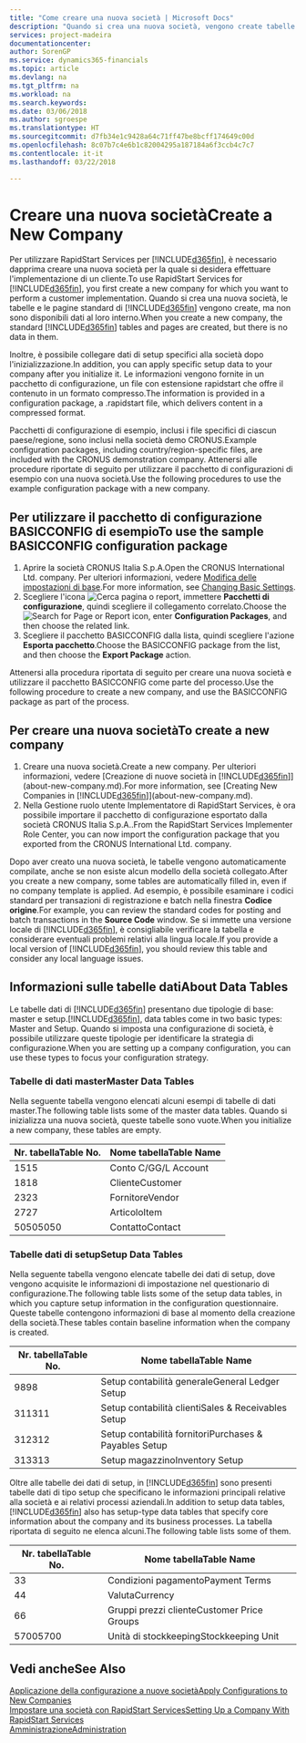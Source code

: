 ```yaml
---
title: "Come creare una nuova società | Microsoft Docs"
description: "Quando si crea una nuova società, vengono create tabelle e pagine di RapidStart Services che non contengono dati."
services: project-madeira
documentationcenter: 
author: SorenGP
ms.service: dynamics365-financials
ms.topic: article
ms.devlang: na
ms.tgt_pltfrm: na
ms.workload: na
ms.search.keywords: 
ms.date: 03/06/2018
ms.author: sgroespe
ms.translationtype: HT
ms.sourcegitcommit: d7fb34e1c9428a64c71ff47be8bcff174649c00d
ms.openlocfilehash: 8c07b7c4e6b1c82004295a187184a6f3ccb4c7c7
ms.contentlocale: it-it
ms.lasthandoff: 03/22/2018

---
```

# <a name="create-a-new-company"></a><span data-ttu-id="022fb-103">Creare una nuova società</span><span class="sxs-lookup"><span data-stu-id="022fb-103">Create a New Company</span></span>
<span data-ttu-id="022fb-104">Per utilizzare RapidStart Services per [!INCLUDE[d365fin](includes/d365fin_md.md)], è necessario dapprima creare una nuova società per la quale si desidera effettuare l'implementazione di un cliente.</span><span class="sxs-lookup"><span data-stu-id="022fb-104">To use RapidStart Services for [!INCLUDE[d365fin](includes/d365fin_md.md)], you first create a new company for which you want to perform a customer implementation.</span></span> <span data-ttu-id="022fb-105">Quando si crea una nuova società, le tabelle e le pagine standard di [!INCLUDE[d365fin](includes/d365fin_md.md)] vengono create, ma non sono disponibili dati al loro interno.</span><span class="sxs-lookup"><span data-stu-id="022fb-105">When you create a new company, the standard [!INCLUDE[d365fin](includes/d365fin_md.md)] tables and pages are created, but there is no data in them.</span></span>

<span data-ttu-id="022fb-106">Inoltre, è possibile collegare dati di setup specifici alla società dopo l'inizializzazione.</span><span class="sxs-lookup"><span data-stu-id="022fb-106">In addition, you can apply specific setup data to your company after you initialize it.</span></span> <span data-ttu-id="022fb-107">Le informazioni vengono fornite in un pacchetto di configurazione, un file con estensione rapidstart che offre il contenuto in un formato compresso.</span><span class="sxs-lookup"><span data-stu-id="022fb-107">The information is provided in a configuration package, a .rapidstart file, which delivers content in a compressed format.</span></span>  

<span data-ttu-id="022fb-108">Pacchetti di configurazione di esempio, inclusi i file specifici di ciascun paese/regione, sono inclusi nella società demo CRONUS.</span><span class="sxs-lookup"><span data-stu-id="022fb-108">Example configuration packages, including country/region-specific files, are included with the CRONUS demonstration company.</span></span> <span data-ttu-id="022fb-109">Attenersi alle procedure riportate di seguito per utilizzare il pacchetto di configurazioni di esempio con una nuova società.</span><span class="sxs-lookup"><span data-stu-id="022fb-109">Use the following procedures to use the example configuration package with a new company.</span></span>  

## <a name="to-use-the-sample-basicconfig-configuration-package"></a><span data-ttu-id="022fb-110">Per utilizzare il pacchetto di configurazione BASICCONFIG di esempio</span><span class="sxs-lookup"><span data-stu-id="022fb-110">To use the sample BASICCONFIG configuration package</span></span>  
1. <span data-ttu-id="022fb-111">Aprire la società CRONUS Italia S.p.A.</span><span class="sxs-lookup"><span data-stu-id="022fb-111">Open the CRONUS International Ltd. company.</span></span> <span data-ttu-id="022fb-112">Per ulteriori informazioni, vedere [Modifica delle impostazioni di base](ui-change-basic-settings.md).</span><span class="sxs-lookup"><span data-stu-id="022fb-112">For more information, see [Changing Basic Settings](ui-change-basic-settings.md).</span></span>
2. <span data-ttu-id="022fb-113">Scegliere l'icona ![Cerca pagina o report](media/ui-search/search_small.png "icona Cerca pagina o report"), immettere **Pacchetti di configurazione**, quindi scegliere il collegamento correlato.</span><span class="sxs-lookup"><span data-stu-id="022fb-113">Choose the ![Search for Page or Report](media/ui-search/search_small.png "Search for Page or Report icon") icon, enter **Configuration Packages**, and then choose the related link.</span></span>  
3. <span data-ttu-id="022fb-114">Scegliere il pacchetto BASICCONFIG dalla lista, quindi scegliere l'azione **Esporta pacchetto**.</span><span class="sxs-lookup"><span data-stu-id="022fb-114">Choose the BASICCONFIG package from the list, and then choose the **Export Package** action.</span></span>  

<span data-ttu-id="022fb-115">Attenersi alla procedura riportata di seguito per creare una nuova società e utilizzare il pacchetto BASICCONFIG come parte del processo.</span><span class="sxs-lookup"><span data-stu-id="022fb-115">Use the following procedure to create a new company, and use the BASICCONFIG package as part of the process.</span></span>  

## <a name="to-create-a-new-company"></a><span data-ttu-id="022fb-116">Per creare una nuova società</span><span class="sxs-lookup"><span data-stu-id="022fb-116">To create a new company</span></span>  
1. <span data-ttu-id="022fb-117">Creare una nuova società.</span><span class="sxs-lookup"><span data-stu-id="022fb-117">Create a new company.</span></span> <span data-ttu-id="022fb-118">Per ulteriori informazioni, vedere [Creazione di nuove società in [!INCLUDE[d365fin](includes/d365fin_md.md)]](about-new-company.md).</span><span class="sxs-lookup"><span data-stu-id="022fb-118">For more information, see [Creating New Companies in [!INCLUDE[d365fin](includes/d365fin_md.md)]](about-new-company.md).</span></span>
2. <span data-ttu-id="022fb-119">Nella Gestione ruolo utente Implementatore di RapidStart Services, è ora possibile importare il pacchetto di configurazione esportato dalla società CRONUS Italia S.p.A..</span><span class="sxs-lookup"><span data-stu-id="022fb-119">From the RapidStart Services Implementer Role Center, you can now import the configuration package that you exported from the CRONUS International Ltd. company.</span></span>

<span data-ttu-id="022fb-120">Dopo aver creato una nuova società, le tabelle vengono automaticamente compilate, anche se non esiste alcun modello della società collegato.</span><span class="sxs-lookup"><span data-stu-id="022fb-120">After you create a new company, some tables are automatically filled in, even if no company template is applied.</span></span> <span data-ttu-id="022fb-121">Ad esempio, è possibile esaminare i codici standard per transazioni di registrazione e batch nella finestra **Codice origine**.</span><span class="sxs-lookup"><span data-stu-id="022fb-121">For example, you can review the standard codes for posting and batch transactions in the **Source Code** window.</span></span> <span data-ttu-id="022fb-122">Se si immette una versione locale di [!INCLUDE[d365fin](includes/d365fin_md.md)], è consigliabile verificare la tabella e considerare eventuali problemi relativi alla lingua locale.</span><span class="sxs-lookup"><span data-stu-id="022fb-122">If you provide a local version of [!INCLUDE[d365fin](includes/d365fin_md.md)], you should review this table and consider any local language issues.</span></span>

## <a name="about-data-tables"></a><span data-ttu-id="022fb-123">Informazioni sulle tabelle dati</span><span class="sxs-lookup"><span data-stu-id="022fb-123">About Data Tables</span></span>
<span data-ttu-id="022fb-124">Le tabelle dati di [!INCLUDE[d365fin](includes/d365fin_md.md)] presentano due tipologie di base: master e setup.</span><span class="sxs-lookup"><span data-stu-id="022fb-124">[!INCLUDE[d365fin](includes/d365fin_md.md)], data tables come in two basic types: Master and Setup.</span></span> <span data-ttu-id="022fb-125">Quando si imposta una configurazione di società, è possibile utilizzare queste tipologie per identificare la strategia di configurazione.</span><span class="sxs-lookup"><span data-stu-id="022fb-125">When you are setting up a company configuration, you can use these types to focus your configuration strategy.</span></span>  

### <a name="master-data-tables"></a><span data-ttu-id="022fb-126">Tabelle di dati master</span><span class="sxs-lookup"><span data-stu-id="022fb-126">Master Data Tables</span></span>  
<span data-ttu-id="022fb-127">Nella seguente tabella vengono elencati alcuni esempi di tabelle di dati master.</span><span class="sxs-lookup"><span data-stu-id="022fb-127">The following table lists some of the master data tables.</span></span> <span data-ttu-id="022fb-128">Quando si inizializza una nuova società, queste tabelle sono vuote.</span><span class="sxs-lookup"><span data-stu-id="022fb-128">When you initialize a new company, these tables are empty.</span></span>  

|<span data-ttu-id="022fb-129">Nr. tabella</span><span class="sxs-lookup"><span data-stu-id="022fb-129">Table No.</span></span>|<span data-ttu-id="022fb-130">Nome tabella</span><span class="sxs-lookup"><span data-stu-id="022fb-130">Table Name</span></span>|  
|-------------------|--------------------|  
|<span data-ttu-id="022fb-131">15</span><span class="sxs-lookup"><span data-stu-id="022fb-131">15</span></span>|<span data-ttu-id="022fb-132">Conto C/G</span><span class="sxs-lookup"><span data-stu-id="022fb-132">G/L Account</span></span>|  
|<span data-ttu-id="022fb-133">18</span><span class="sxs-lookup"><span data-stu-id="022fb-133">18</span></span>|<span data-ttu-id="022fb-134">Cliente</span><span class="sxs-lookup"><span data-stu-id="022fb-134">Customer</span></span>|  
|<span data-ttu-id="022fb-135">23</span><span class="sxs-lookup"><span data-stu-id="022fb-135">23</span></span>|<span data-ttu-id="022fb-136">Fornitore</span><span class="sxs-lookup"><span data-stu-id="022fb-136">Vendor</span></span>|  
|<span data-ttu-id="022fb-137">27</span><span class="sxs-lookup"><span data-stu-id="022fb-137">27</span></span>|<span data-ttu-id="022fb-138">Articolo</span><span class="sxs-lookup"><span data-stu-id="022fb-138">Item</span></span>|  
|<span data-ttu-id="022fb-139">5050</span><span class="sxs-lookup"><span data-stu-id="022fb-139">5050</span></span>|<span data-ttu-id="022fb-140">Contatto</span><span class="sxs-lookup"><span data-stu-id="022fb-140">Contact</span></span>|  

### <a name="setup-data-tables"></a><span data-ttu-id="022fb-141">Tabelle dati di setup</span><span class="sxs-lookup"><span data-stu-id="022fb-141">Setup Data Tables</span></span>  
<span data-ttu-id="022fb-142">Nella seguente tabella vengono elencate tabelle dei dati di setup, dove vengono acquisite le informazioni di impostazione nel questionario di configurazione.</span><span class="sxs-lookup"><span data-stu-id="022fb-142">The following table lists some of the setup data tables, in which you capture setup information in the configuration questionnaire.</span></span> <span data-ttu-id="022fb-143">Queste tabelle contengono informazioni di base al momento della creazione della società.</span><span class="sxs-lookup"><span data-stu-id="022fb-143">These tables contain baseline information when the company is created.</span></span>  

|<span data-ttu-id="022fb-144">Nr. tabella</span><span class="sxs-lookup"><span data-stu-id="022fb-144">Table No.</span></span>|<span data-ttu-id="022fb-145">Nome tabella</span><span class="sxs-lookup"><span data-stu-id="022fb-145">Table Name</span></span>|  
|-------------------|--------------------|  
|<span data-ttu-id="022fb-146">98</span><span class="sxs-lookup"><span data-stu-id="022fb-146">98</span></span>|<span data-ttu-id="022fb-147">Setup contabilità generale</span><span class="sxs-lookup"><span data-stu-id="022fb-147">General Ledger Setup</span></span>|  
|<span data-ttu-id="022fb-148">311</span><span class="sxs-lookup"><span data-stu-id="022fb-148">311</span></span>|<span data-ttu-id="022fb-149">Setup contabilità clienti</span><span class="sxs-lookup"><span data-stu-id="022fb-149">Sales & Receivables Setup</span></span>|  
|<span data-ttu-id="022fb-150">312</span><span class="sxs-lookup"><span data-stu-id="022fb-150">312</span></span>|<span data-ttu-id="022fb-151">Setup contabilità fornitori</span><span class="sxs-lookup"><span data-stu-id="022fb-151">Purchases & Payables Setup</span></span>|  
|<span data-ttu-id="022fb-152">313</span><span class="sxs-lookup"><span data-stu-id="022fb-152">313</span></span>|<span data-ttu-id="022fb-153">Setup magazzino</span><span class="sxs-lookup"><span data-stu-id="022fb-153">Inventory Setup</span></span>|  

<span data-ttu-id="022fb-154">Oltre alle tabelle dei dati di setup, in [!INCLUDE[d365fin](includes/d365fin_md.md)] sono presenti tabelle dati di tipo setup che specificano le informazioni principali relative alla società e ai relativi processi aziendali.</span><span class="sxs-lookup"><span data-stu-id="022fb-154">In addition to setup data tables, [!INCLUDE[d365fin](includes/d365fin_md.md)] also has setup-type data tables that specify core information about the company and its business processes.</span></span> <span data-ttu-id="022fb-155">La tabella riportata di seguito ne elenca alcuni.</span><span class="sxs-lookup"><span data-stu-id="022fb-155">The following table lists some of them.</span></span>  

|<span data-ttu-id="022fb-156">Nr. tabella</span><span class="sxs-lookup"><span data-stu-id="022fb-156">Table No.</span></span>|<span data-ttu-id="022fb-157">Nome tabella</span><span class="sxs-lookup"><span data-stu-id="022fb-157">Table Name</span></span>|  
|-------------------|--------------------|  
|<span data-ttu-id="022fb-158">3</span><span class="sxs-lookup"><span data-stu-id="022fb-158">3</span></span>|<span data-ttu-id="022fb-159">Condizioni pagamento</span><span class="sxs-lookup"><span data-stu-id="022fb-159">Payment Terms</span></span>|  
|<span data-ttu-id="022fb-160">4</span><span class="sxs-lookup"><span data-stu-id="022fb-160">4</span></span>|<span data-ttu-id="022fb-161">Valuta</span><span class="sxs-lookup"><span data-stu-id="022fb-161">Currency</span></span>|  
|<span data-ttu-id="022fb-162">6</span><span class="sxs-lookup"><span data-stu-id="022fb-162">6</span></span>|<span data-ttu-id="022fb-163">Gruppi prezzi cliente</span><span class="sxs-lookup"><span data-stu-id="022fb-163">Customer Price Groups</span></span>|  
|<span data-ttu-id="022fb-164">5700</span><span class="sxs-lookup"><span data-stu-id="022fb-164">5700</span></span>|<span data-ttu-id="022fb-165">Unità di stockkeeping</span><span class="sxs-lookup"><span data-stu-id="022fb-165">Stockkeeping Unit</span></span>|

  

## <a name="see-also"></a><span data-ttu-id="022fb-166">Vedi anche</span><span class="sxs-lookup"><span data-stu-id="022fb-166">See Also</span></span>  
[<span data-ttu-id="022fb-167">Applicazione della configurazione a nuove società</span><span class="sxs-lookup"><span data-stu-id="022fb-167">Apply Configurations to New Companies</span></span>](admin-apply-configuration-to-new-companies.md)  
[<span data-ttu-id="022fb-168">Impostare una società con RapidStart Services</span><span class="sxs-lookup"><span data-stu-id="022fb-168">Setting Up a Company With RapidStart Services</span></span>](admin-set-up-a-company-with-rapidstart.md)  
[<span data-ttu-id="022fb-169">Amministrazione</span><span class="sxs-lookup"><span data-stu-id="022fb-169">Administration</span></span>](admin-setup-and-administration.md)

